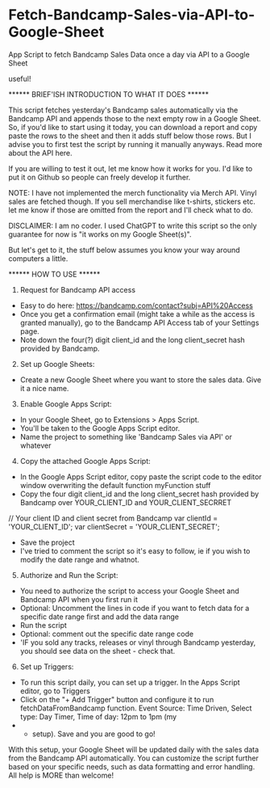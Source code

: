# Fetch-Bandcamp-Sales-via-API-to-Google-Sheet
App Script to fetch Bandcamp Sales Data once a day via API to a Google Sheet

useful!

****** BRIEF'ISH INTRODUCTION TO WHAT IT DOES ****** 

This script fetches yesterday's Bandcamp sales automatically via the Bandcamp API and appends those to the next empty row in a Google Sheet. So, if you'd like to start using it today, you can download a report and copy paste the rows to the sheet and then it adds stuff below those rows. But I advise you to first test the script by running it manually anyways. Read more about the API here. 

If you are willing to test it out, let me know how it works for you. I'd like to put it on Github so people can freely develop it further.

NOTE: I have not implemented the merch functionality via Merch API. Vinyl sales are fetched though. If you sell merchandise like t-shirts, stickers etc. let me know if those are omitted from the report and I'll check what to do.

DISCLAIMER: I am no coder. I used ChatGPT to write this script so the only guarantee for now is "it works on my Google Sheet(s)".

But let's get to it, the stuff below assumes you know your way around computers a little.

****** HOW TO USE ****** 

1. Request for Bandcamp API access
* Easy to do here: https://bandcamp.com/contact?subj=API%20Access
* Once you get a confirmation email (might take a while as the access is granted manually), go to the Bandcamp API Access tab of your Settings page.
* Note down the four(?) digit client_id and the long client_secret hash provided by Bandcamp.
2. Set up Google Sheets:
* Create a new Google Sheet where you want to store the sales data. Give it a nice name.
3. Enable Google Apps Script:
* In your Google Sheet, go to Extensions > Apps Script.
* You'll be taken to the Google Apps Script editor.
* Name the project to something like 'Bandcamp Sales via API' or whatever
4. Copy the attached Google Apps Script:
* In the Google Apps Script editor, copy paste the script code to the editor window overwriting the default function myFunction stuff
* Copy the four digit client_id and the long client_secret hash provided by Bandcamp over YOUR_CLIENT_ID and YOUR_CLIENT_SECRRET

 // Your client ID and client secret from Bandcamp
var clientId = 'YOUR_CLIENT_ID';
var clientSecret = 'YOUR_CLIENT_SECRET';

* Save the project
* I've tried to comment the script so it's easy to follow, ie if you wish to modify the date range and whatnot.
5. Authorize and Run the Script:
* You need to authorize the script to access your Google Sheet and Bandcamp API when you first run it
* Optional: Uncomment the lines in code if you want to fetch data for a specific date range first and add the data range
* Run the script
* Optional: comment out the specific date range code
* 'IF you sold any tracks, releases or vinyl through Bandcamp yesterday, you should see data on the sheet - check that.
6. Set up Triggers:
* To run this script daily, you can set up a trigger. In the Apps Script editor, go to Triggers
* Click on the "+ Add Trigger" button and configure it to run fetchDataFromBandcamp function. Event Source: Time Driven, Select type: Day Timer, Time of day: 12pm to 1pm (my
* * setup). Save and you are good to go!

With this setup, your Google Sheet will be updated daily with the sales data from the Bandcamp API automatically. You can customize the script further based on your specific needs, such as data formatting and error handling. All help is MORE than welcome!
